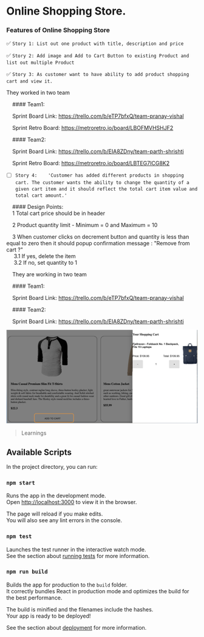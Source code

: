# Online Shopping Store.

### Features of Online Shopping Store 
:white_check_mark:  `Story 1: List out one product with title, description and price`

:white_check_mark:  `Story 2: Add image and Add to Cart Button to existing Product and list out multiple Product`

:white_check_mark:  `Story 3: As customer want to have ability to add product shopping cart and view it.`

They  worked in two team

&nbsp;&nbsp;&nbsp; #### Team1:

&nbsp;&nbsp;&nbsp; Sprint Board Link:    https://trello.com/b/eTP7bfxQ/team-pranay-vishal

&nbsp;&nbsp;&nbsp; Sprint Retro Board:   https://metroretro.io/board/LBOFMVHSHJF2

&nbsp;&nbsp;&nbsp; #### Team2:

&nbsp;&nbsp;&nbsp; Sprint Board Link:    https://trello.com/b/EIA8ZDny/team-parth-shrishti

&nbsp;&nbsp;&nbsp; Sprint Retro Board:   https://metroretro.io/board/LBTEG7ICG8K2

- [ ] `Story 4:    'Customer has added different products in shopping cart. The customer wants the ability to change the quantity of a given cart item and it should reflect the total cart item value and total cart amount.' 											`

&nbsp;&nbsp;&nbsp; #### Design Points:     
&nbsp;&nbsp;&nbsp; 1	Total cart price should be in header

&nbsp;&nbsp;&nbsp; 2	Product quantity limit - Minimum = 0 and Maximum = 10

&nbsp;&nbsp;&nbsp; 3	When customer clicks on decrement button and quantity is less than equal to zero then it should popup confirmation message : "Remove from &nbsp;&nbsp;&nbsp;&nbsp;    cart ?"								
&nbsp;&nbsp;&nbsp;&nbsp;       3.1	If yes, delete the item							
&nbsp;&nbsp;&nbsp;&nbsp;      3.2	If no, set quantity to 1

&nbsp;&nbsp;&nbsp; They are working in two team

&nbsp;&nbsp;&nbsp; #### Team1:

&nbsp;&nbsp;&nbsp; Sprint Board Link:    https://trello.com/b/eTP7bfxQ/team-pranay-vishal

&nbsp;&nbsp;&nbsp; #### Team2:

&nbsp;&nbsp;&nbsp; Sprint Board Link:    https://trello.com/b/EIA8ZDny/team-parth-shrishti

![Product](readme/AddToShoppingCart.png?raw=true "Title")
>Learnings
 
            

## Available Scripts

In the project directory, you can run:

### `npm start`

Runs the app in the development mode.\
Open [http://localhost:3000](http://localhost:3000) to view it in the browser.

The page will reload if you make edits.\
You will also see any lint errors in the console.

### `npm test`

Launches the test runner in the interactive watch mode.\
See the section about [running tests](https://facebook.github.io/create-react-app/docs/running-tests) for more information.

### `npm run build`

Builds the app for production to the `build` folder.\
It correctly bundles React in production mode and optimizes the build for the best performance.

The build is minified and the filenames include the hashes.\
Your app is ready to be deployed!

See the section about [deployment](https://facebook.github.io/create-react-app/docs/deployment) for more information.


